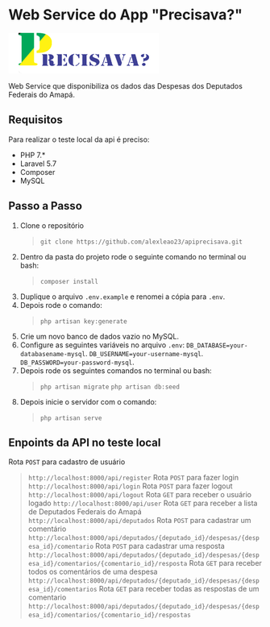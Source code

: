 # Web Service do App "Precisava?"

![Logo, Precisava?](/public/img/precisava.png)

Web Service que disponibiliza os dados das Despesas dos Deputados Federais do Amapá.

## Requisitos

Para realizar o teste local da api é preciso:

- PHP 7.*
- Laravel 5.7
- Composer
- MySQL

## Passo a Passo

1. Clone o repositório
    >`git clone https://github.com/alexleao23/apiprecisava.git`
2. Dentro da pasta do projeto rode o seguinte comando no terminal ou bash:
    >`composer install`
3. Duplique o arquivo `.env.example` e renomei a cópia para `.env`.
4. Depois rode o comando:
    >`php artisan key:generate`
5. Crie um novo banco de dados vazio no MySQL.
6. Configure as seguintes variáveis no arquivo `.env`:
    `DB_DATABASE=your-databasename-mysql`.
    `DB_USERNAME=your-username-mysql`.
    `DB_PASSWORD=your-password-mysql`.
7. Depois rode os seguintes comandos no terminal ou bash:
    >`php artisan migrate`
    >`php artisan db:seed`
8. Depois inicie o servidor com o comando:
    >`php artisan serve`

## Enpoints da API no teste local

Rota `POST` para cadastro de usuário
>`http://localhost:8000/api/register`
Rota `POST` para fazer login
>`http://localhost:8000/api/login`
Rota `POST` para fazer logout
>`http://localhost:8000/api/logout`
Rota `GET` para receber o usuário logado
>`http://localhost:8000/api/user`
Rota `GET` para receber a lista de Deputados Federais do Amapá
>`http://localhost:8000/api/deputados`
Rota `POST` para cadastrar um comentário
>`http://localhost:8000/api/deputados/{deputado_id}/despesas/{despesa_id}/comentario`
Rota `POST` para cadastrar uma resposta
>`http://localhost:8000/api/deputados/{deputado_id}/despesas/{despesa_id}/comentarios/{comentario_id}/resposta`
Rota `GET` para receber todos os comentários de uma despesa
>`http://localhost:8000/api/deputados/{deputado_id}/despesas/{despesa_id}/comentarios`
Rota `GET` para receber todas as respostas de um comentario
>`http://localhost:8000/api/deputados/{deputado_id}/despesas/{despesa_id}/comentarios/{comentario_id}/respostas`
